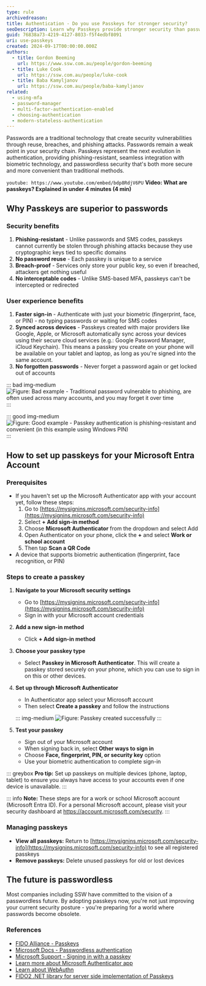 ```yaml
---
type: rule
archivedreason:
title: Authentication - Do you use Passkeys for stronger security?
seoDescription: Learn why Passkeys provide stronger security than passwords and MFA, offering phishing-resistant authentication with biometric verification and eliminating password reuse vulnerabilities.
guid: 76838a73-4219-4127-8033-f5f4edbf8091
uri: use-passkeys
created: 2024-09-17T00:00:00.000Z
authors:
  - title: Gordon Beeming
    url: https://www.ssw.com.au/people/gordon-beeming
  - title: Luke Cook
    url: https://ssw.com.au/people/luke-cook
  - title: Baba Kamyljanov
    url: https://ssw.com.au/people/baba-kamyljanov
related:
  - using-mfa
  - password-manager
  - multi-factor-authentication-enabled
  - choosing-authentication
  - modern-stateless-authentication
---
```


Passwords are a traditional technology that create security vulnerabilities through reuse, breaches, and phishing attacks. Passwords remain a weak point in your security chain. Passkeys represent the next evolution in authentication, providing phishing-resistant, seamless integration with biometric technology, and passwordless security that's both more secure and more convenient than traditional methods.

<!--endintro-->

`youtube: https://www.youtube.com/embed/bdp8RdjV6PU`
**Video: What are passkeys? Explained in under 4 minutes (4 min)**

## Why Passkeys are superior to passwords

### Security benefits

1. **Phishing-resistant** - Unlike passwords and SMS codes, passkeys cannot currently be stolen through phishing attacks because they use cryptographic keys tied to specific domains
2. **No password reuse** - Each passkey is unique to a service
3. **Breach-proof** - Services only store your public key, so even if breached, attackers get nothing useful
4. **No interceptable codes** - Unlike SMS-based MFA, passkeys can't be intercepted or redirected

### User experience benefits

1. **Faster sign-in** - Authenticate with just your biometric (fingerprint, face, or PIN) - no typing passwords or waiting for SMS codes
2. **Synced across devices** - Passkeys created with major providers like Google, Apple, or Microsoft automatically sync across your devices using their secure cloud services (e.g.: Google Password Manager, iCloud Keychain). This means a passkey you create on your phone will be available on your tablet and laptop, as long as you're signed into the same account.
3. **No forgotten passwords** - Never forget a password again or get locked out of accounts

::: bad img-medium
![Figure: Bad example - Traditional password vulnerable to phishing, are often used across many accounts, and you may forget it over time](sign-in-with-password.png)
:::

::: good img-medium
![Figure: Good example - Passkey authentication is phishing-resistant and convenient (in this example using Windows PIN)](sign-in-with-passkey.png)
:::

## How to set up passkeys for your Microsoft Entra Account

### Prerequisites

* If you haven't set up the Microsoft Authenticator app with your account yet, follow these steps:
   1. Go to [https://mysignins.microsoft.com/security-info](https://mysignins.microsoft.com/security-info)
   2. Select **+ Add sign-in method**
   3. Choose **Microsoft Authenticator** from the dropdown and select Add
   4. Open Authenticator on your phone, click the **+** and select **Work or school account**
   5. Then tap **Scan a QR Code**
* A device that supports biometric authentication (fingerprint, face recognition, or PIN)

### Steps to create a passkey

1. **Navigate to your Microsoft security settings**

   * Go to [https://mysignins.microsoft.com/security-info](https://mysignins.microsoft.com/security-info)
   * Sign in with your Microsoft account credentials

2. **Add a new sign-in method**

   * Click **+ Add sign-in method**

3. **Choose your passkey type**

   * Select **Passkey in Microsoft Authenticator**. This will create a passkey stored securely on your phone, which you can use to sign in on this or other devices.

4. **Set up through Microsoft Authenticator**

   * In Authenticator app select your Microsoft account
   * Then select **Create a passkey** and follow the instructions

   ::: img-medium
   ![Figure: Passkey created successfully](passkey-create-success.png)
   :::

6. **Test your passkey**

   * Sign out of your Microsoft account
   * When signing back in, select **Other ways to sign in**
   * Choose **Face, fingerprint, PIN, or security key** option
   * Use your biometric authentication to complete sign-in

::: greybox
**Pro tip:** Set up passkeys on multiple devices (phone, laptop, tablet) to ensure you always have access to your accounts even if one device is unavailable.
:::

::: info
**Note:** These steps are for a work or school Microsoft account (Microsoft Entra ID). For a personal Microsoft account, please visit your security dashboard at <https://account.microsoft.com/security>.
:::

### Managing passkeys

* **View all passkeys:** Return to [https://mysignins.microsoft.com/security-info](https://mysignins.microsoft.com/security-info) to see all registered passkeys
* **Remove passkeys:** Delete unused passkeys for old or lost devices

## The future is passwordless

Most companies including SSW have committed to the vision of a passwordless future. By adopting passkeys now, you're not just improving your current security posture - you're preparing for a world where passwords become obsolete.

### References

* [FIDO Alliance - Passkeys](https://fidoalliance.org/passkeys/)
* [Microsoft Docs - Passwordless authentication](https://learn.microsoft.com/en-us/entra/identity/authentication/concept-authentication-passwordless)
* [Microsoft Support - Signing in with a passkey](https://support.microsoft.com/en-us/account-billing/signing-in-with-a-passkey-09a49a86-ca47-406c-8acc-ed0e3c852c6d)
* [Learn more about Microsoft Authenticator app](https://support.microsoft.com/en-us/account-billing/about-microsoft-authenticator-9783c865-0308-42fb-a519-8cf666fe0acc)
* [Learn about WebAuthn](https://webauthn.io/)
* [FIDO2 .NET library for server side implementation of Passkeys](https://github.com/passwordless-lib/fido2-net-lib)
